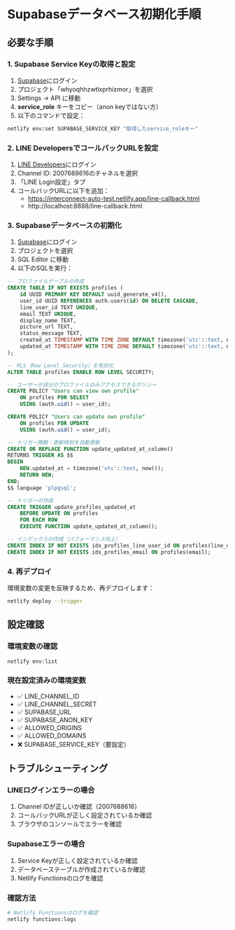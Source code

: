 # Supabaseデータベース初期化手順

## 必要な手順

### 1. Supabase Service Keyの取得と設定

1. [Supabase](https://app.supabase.com)にログイン
2. プロジェクト「whyoqhhzwtlxprhizmor」を選択
3. Settings → API に移動
4. **service_role** キーをコピー（anon keyではない方）
5. 以下のコマンドで設定：

```bash
netlify env:set SUPABASE_SERVICE_KEY "取得したservice_roleキー"
```

### 2. LINE DevelopersでコールバックURLを設定

1. [LINE Developers](https://developers.line.biz/console/)にログイン
2. Channel ID: 2007688616のチャネルを選択
3. 「LINE Login設定」タブ
4. コールバックURLに以下を追加：
   - https://interconnect-auto-test.netlify.app/line-callback.html
   - http://localhost:8888/line-callback.html

### 3. Supabaseデータベースの初期化

1. [Supabase](https://app.supabase.com)にログイン
2. プロジェクトを選択
3. SQL Editor に移動
4. 以下のSQLを実行：

```sql
-- プロファイルテーブルの作成
CREATE TABLE IF NOT EXISTS profiles (
    id UUID PRIMARY KEY DEFAULT uuid_generate_v4(),
    user_id UUID REFERENCES auth.users(id) ON DELETE CASCADE,
    line_user_id TEXT UNIQUE,
    email TEXT UNIQUE,
    display_name TEXT,
    picture_url TEXT,
    status_message TEXT,
    created_at TIMESTAMP WITH TIME ZONE DEFAULT timezone('utc'::text, now()),
    updated_at TIMESTAMP WITH TIME ZONE DEFAULT timezone('utc'::text, now())
);

-- RLS（Row Level Security）を有効化
ALTER TABLE profiles ENABLE ROW LEVEL SECURITY;

-- ユーザーが自分のプロファイルのみアクセスできるポリシー
CREATE POLICY "Users can view own profile" 
    ON profiles FOR SELECT 
    USING (auth.uid() = user_id);

CREATE POLICY "Users can update own profile" 
    ON profiles FOR UPDATE 
    USING (auth.uid() = user_id);

-- トリガー関数：更新時刻を自動更新
CREATE OR REPLACE FUNCTION update_updated_at_column()
RETURNS TRIGGER AS $$
BEGIN
    NEW.updated_at = timezone('utc'::text, now());
    RETURN NEW;
END;
$$ language 'plpgsql';

-- トリガーの作成
CREATE TRIGGER update_profiles_updated_at 
    BEFORE UPDATE ON profiles 
    FOR EACH ROW 
    EXECUTE FUNCTION update_updated_at_column();

-- インデックスの作成（パフォーマンス向上）
CREATE INDEX IF NOT EXISTS idx_profiles_line_user_id ON profiles(line_user_id);
CREATE INDEX IF NOT EXISTS idx_profiles_email ON profiles(email);
```

### 4. 再デプロイ

環境変数の変更を反映するため、再デプロイします：

```bash
netlify deploy --trigger
```

## 設定確認

### 環境変数の確認
```bash
netlify env:list
```

### 現在設定済みの環境変数
- ✅ LINE_CHANNEL_ID
- ✅ LINE_CHANNEL_SECRET  
- ✅ SUPABASE_URL
- ✅ SUPABASE_ANON_KEY
- ✅ ALLOWED_ORIGINS
- ✅ ALLOWED_DOMAINS
- ❌ SUPABASE_SERVICE_KEY（要設定）

## トラブルシューティング

### LINEログインエラーの場合
1. Channel IDが正しいか確認（2007688616）
2. コールバックURLが正しく設定されているか確認
3. ブラウザのコンソールでエラーを確認

### Supabaseエラーの場合
1. Service Keyが正しく設定されているか確認
2. データベーステーブルが作成されているか確認
3. Netlify Functionsのログを確認

### 確認方法
```bash
# Netlify Functionsのログを確認
netlify functions:logs
```